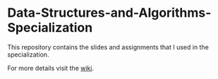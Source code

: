 # Data-Structures-and-Algorithms-Specialization
This repository contains the slides and assignments that I used in the specialization.

For more details visit the [wiki](https://github.com/aKhfagy/Data-Structures-and-Algorithms-Specialization/wiki).
